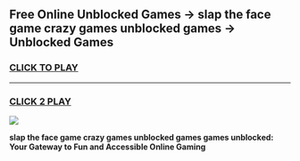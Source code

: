 
## Free Online Unblocked Games → slap the face game crazy games unblocked games → Unblocked Games
<h3>
<a href="https://premium.freeplayer.one?title=slap_the_face_game_crazy_games_unblocked_games&ref=21F">CLICK TO PLAY</a></h3>
<hr>

<h3>
<a href="https://premium.freeplayer.one?title=slap_the_face_game_crazy_games_unblocked_games&ref=21F">CLICK 2 PLAY</a>
  
</h3>

<a href="https://premium.freeplayer.one?title=slap_the_face_game_crazy_games_unblocked_games&ref=21F/"><img src="https://clearcache.store/games.png"></a>


**slap the face game crazy games unblocked games games unblocked: Your Gateway to Fun and Accessible Online Gaming**
